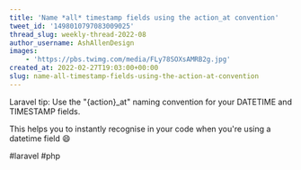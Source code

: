 ```yaml
---
title: 'Name *all* timestamp fields using the action_at convention'
tweet_id: '1498010797083009025'
thread_slug: weekly-thread-2022-08
author_username: AshAllenDesign
images:
    - 'https://pbs.twimg.com/media/FLy78SOXsAMRB2g.jpg'
created_at: 2022-02-27T19:03:00+00:00
slug: name-all-timestamp-fields-using-the-action-at-convention
---
```

Laravel tip: Use the "{action}_at" naming convention for your DATETIME and TIMESTAMP fields.

This helps you to instantly recognise in your code when you're using a datetime field 😄

#laravel #php